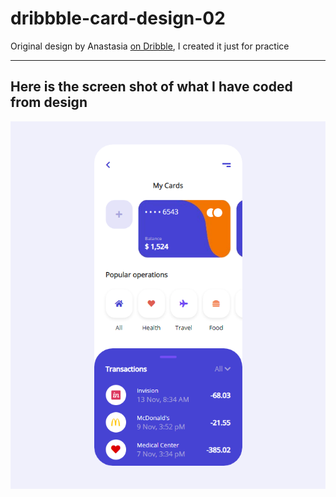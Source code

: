 # dribbble-card-design-02
Original design by Anastasia [on Dribble](https://dribbble.com/shots/9513455-Finance-app-Mobile-app/attachments/1539129?mode=media), I created it just for practice
- - - - -
## Here is the screen shot of what I have coded from design
![screen-shot](https://github.com/saadsaif97/dribbble-card-design-02/blob/master/screen-shot.png)
